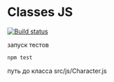 # Classes JS

[![Build status](https://ci.appveyor.com/api/projects/status/kss26qydaah1jcoi?svg=true)](https://ci.appveyor.com/project/mikhailBrann/advance-js-hw-5)

запуск тестов
```bash
npm test
```

путь до класса src/js/Character.js
